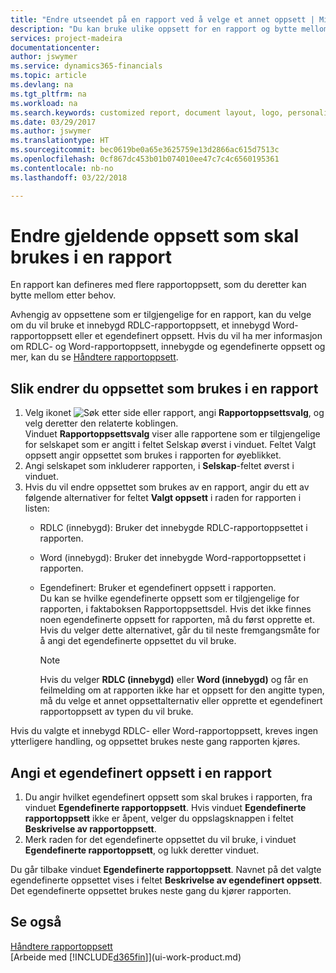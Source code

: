 ```yaml
---
title: "Endre utseendet på en rapport ved å velge et annet oppsett | Microsoft-dokumentasjon"
description: "Du kan bruke ulike oppsett for en rapport og bytte mellom oppsett for å endre utseendet på den."
services: project-madeira
documentationcenter: 
author: jswymer
ms.service: dynamics365-financials
ms.topic: article
ms.devlang: na
ms.tgt_pltfrm: na
ms.workload: na
ms.search.keywords: customized report, document layout, logo, personalize
ms.date: 03/29/2017
ms.author: jswymer
ms.translationtype: HT
ms.sourcegitcommit: bec0619be0a65e3625759e13d2866ac615d7513c
ms.openlocfilehash: 0cf867dc453b01b074010ee47c7c4c6560195361
ms.contentlocale: nb-no
ms.lasthandoff: 03/22/2018

---
```

# <a name="change-which-layout-is-currently-used-on-a-report"></a>Endre gjeldende oppsett som skal brukes i en rapport
En rapport kan defineres med flere rapportoppsett, som du deretter kan bytte mellom etter behov.

Avhengig av oppsettene som er tilgjengelige for en rapport, kan du velge om du vil bruke et innebygd RDLC-rapportoppsett, et innebygd Word-rapportoppsett eller et egendefinert oppsett. Hvis du vil ha mer informasjon om RDLC- og Word-rapportoppsett, innebygde og egendefinerte oppsett og mer, kan du se [Håndtere rapportoppsett](ui-manage-report-layouts.md).

## <a name="to-change-the-layout-that-is-used-on-a-report"></a>Slik endrer du oppsettet som brukes i en rapport
1. Velg ikonet ![Søk etter side eller rapport](media/ui-search/search_small.png "Søk etter side eller rapport"), angi **Rapportoppsettsvalg**, og velg deretter den relaterte koblingen.  
   Vinduet **Rapportoppsettsvalg** viser alle rapportene som er tilgjengelige for selskapet som er angitt i feltet Selskap øverst i vinduet. Feltet Valgt oppsett angir oppsettet som brukes i rapporten for øyeblikket.
2. Angi selskapet som inkluderer rapporten, i **Selskap**-feltet øverst i vinduet.
3. Hvis du vil endre oppsettet som brukes av en rapport, angir du ett av følgende alternativer for feltet **Valgt oppsett** i raden for rapporten i listen:
   * RDLC (innebygd): Bruker det innebygde RDLC-rapportoppsettet i rapporten.
   * Word (innebygd): Bruker det innebygde Word-rapportoppsettet i rapporten.
   * Egendefinert: Bruker et egendefinert oppsett i rapporten.  
     Du kan se hvilke egendefinerte oppsett som er tilgjengelige for rapporten, i faktaboksen Rapportoppsettsdel. Hvis det ikke finnes noen egendefinerte oppsett for rapporten, må du først opprette et. Hvis du velger dette alternativet, går du til neste fremgangsmåte for å angi det egendefinerte oppsettet du vil bruke.

     > [!NOTE]  
     >   Hvis du velger **RDLC (innebygd)** eller **Word (innebygd)** og får en feilmelding om at rapporten ikke har et oppsett for den angitte typen, må du velge et annet oppsettalternativ eller opprette et egendefinert rapportoppsett av typen du vil bruke.

Hvis du valgte et innebygd RDLC- eller Word-rapportoppsett, kreves ingen ytterligere handling, og oppsettet brukes neste gang rapporten kjøres.

## <a name="to-specify-a-custom-layout-on-a-report"></a>Angi et egendefinert oppsett i en rapport
1. Du angir hvilket egendefinert oppsett som skal brukes i rapporten, fra vinduet **Egendefinerte rapportoppsett**. Hvis vinduet **Egendefinerte rapportoppsett** ikke er åpent, velger du oppslagsknappen i feltet **Beskrivelse av rapportoppsett**.
2. Merk raden for det egendefinerte oppsettet du vil bruke, i vinduet **Egendefinerte rapportoppsett**, og lukk deretter vinduet.

Du går tilbake vinduet **Egendefinerte rapportoppsett**. Navnet på det valgte egendefinerte oppsettet vises i feltet **Beskrivelse av egendefinert oppsett**. Det egendefinerte oppsettet brukes neste gang du kjører rapporten.

## <a name="see-also"></a>Se også
[Håndtere rapportoppsett](ui-manage-report-layouts.md)  
[Arbeide med [!INCLUDE[d365fin](includes/d365fin_md.md)]](ui-work-product.md)

